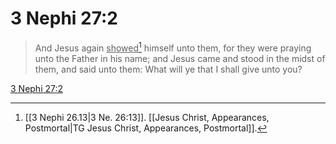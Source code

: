 # 3 Nephi 27:2

> And Jesus again <u>showed</u>[^a] himself unto them, for they were praying unto the Father in his name; and Jesus came and stood in the midst of them, and said unto them: What will ye that I shall give unto you?

[3 Nephi 27:2](https://www.churchofjesuschrist.org/study/scriptures/bofm/3-ne/27?lang=eng&id=p2#p2)


[^a]: [[3 Nephi 26.13|3 Ne. 26:13]]. [[Jesus Christ, Appearances, Postmortal|TG Jesus Christ, Appearances, Postmortal]].  
